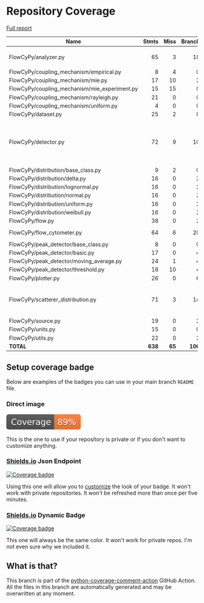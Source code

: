 # Repository Coverage

[Full report](https://htmlpreview.github.io/?https://github.com/MartinPdeS/FlowCyPy/blob/python-coverage-comment-action-data/htmlcov/index.html)

| Name                                            |    Stmts |     Miss |   Branch |   BrPart |   Cover |   Missing |
|------------------------------------------------ | -------: | -------: | -------: | -------: | ------: | --------: |
| FlowCyPy/analyzer.py                            |       65 |        3 |       18 |        3 |     93% |48, 112, 117 |
| FlowCyPy/coupling\_mechanism/empirical.py       |        8 |        4 |        0 |        0 |     50% |     38-45 |
| FlowCyPy/coupling\_mechanism/mie.py             |       17 |       10 |        2 |        0 |     37% |     44-76 |
| FlowCyPy/coupling\_mechanism/mie\_experiment.py |       15 |       15 |        0 |        0 |      0% |      1-77 |
| FlowCyPy/coupling\_mechanism/rayleigh.py        |       21 |        0 |        0 |        0 |    100% |           |
| FlowCyPy/coupling\_mechanism/uniform.py         |        4 |        0 |        0 |        0 |    100% |           |
| FlowCyPy/dataset.py                             |       25 |        2 |        8 |        1 |     85% |     72-73 |
| FlowCyPy/detector.py                            |       72 |        9 |       10 |        4 |     84% |83-87, 89, 107-108, 134->exit, 166 |
| FlowCyPy/distribution/base\_class.py            |        9 |        2 |        0 |        0 |     78% |    23, 27 |
| FlowCyPy/distribution/delta.py                  |       16 |        0 |        2 |        0 |    100% |           |
| FlowCyPy/distribution/lognormal.py              |       16 |        0 |        2 |        0 |    100% |           |
| FlowCyPy/distribution/normal.py                 |       16 |        0 |        2 |        0 |    100% |           |
| FlowCyPy/distribution/uniform.py                |       16 |        0 |        2 |        0 |    100% |           |
| FlowCyPy/distribution/weibull.py                |       16 |        0 |        2 |        0 |    100% |           |
| FlowCyPy/flow.py                                |       38 |        0 |        2 |        0 |    100% |           |
| FlowCyPy/flow\_cytometer.py                     |       64 |        6 |       20 |        1 |     87% |   113-118 |
| FlowCyPy/peak\_detector/base\_class.py          |        8 |        0 |        0 |        0 |    100% |           |
| FlowCyPy/peak\_detector/basic.py                |       17 |        0 |        4 |        0 |    100% |           |
| FlowCyPy/peak\_detector/moving\_average.py      |       24 |        1 |        4 |        1 |     93% |        77 |
| FlowCyPy/peak\_detector/threshold.py            |       18 |       10 |        4 |        0 |     45% |     42-61 |
| FlowCyPy/plotter.py                             |       26 |        0 |        6 |        1 |     97% |    72->85 |
| FlowCyPy/scatterer\_distribution.py             |       71 |        3 |       14 |        3 |     93% |125, 223, 268->281, 297 |
| FlowCyPy/source.py                              |       19 |        0 |        2 |        0 |    100% |           |
| FlowCyPy/units.py                               |       15 |        0 |        0 |        0 |    100% |           |
| FlowCyPy/utils.py                               |       22 |        0 |        2 |        0 |    100% |           |
|                                       **TOTAL** |  **638** |   **65** |  **106** |   **14** | **88%** |           |


## Setup coverage badge

Below are examples of the badges you can use in your main branch `README` file.

### Direct image

[![Coverage badge](https://raw.githubusercontent.com/MartinPdeS/FlowCyPy/python-coverage-comment-action-data/badge.svg)](https://htmlpreview.github.io/?https://github.com/MartinPdeS/FlowCyPy/blob/python-coverage-comment-action-data/htmlcov/index.html)

This is the one to use if your repository is private or if you don't want to customize anything.

### [Shields.io](https://shields.io) Json Endpoint

[![Coverage badge](https://img.shields.io/endpoint?url=https://raw.githubusercontent.com/MartinPdeS/FlowCyPy/python-coverage-comment-action-data/endpoint.json)](https://htmlpreview.github.io/?https://github.com/MartinPdeS/FlowCyPy/blob/python-coverage-comment-action-data/htmlcov/index.html)

Using this one will allow you to [customize](https://shields.io/endpoint) the look of your badge.
It won't work with private repositories. It won't be refreshed more than once per five minutes.

### [Shields.io](https://shields.io) Dynamic Badge

[![Coverage badge](https://img.shields.io/badge/dynamic/json?color=brightgreen&label=coverage&query=%24.message&url=https%3A%2F%2Fraw.githubusercontent.com%2FMartinPdeS%2FFlowCyPy%2Fpython-coverage-comment-action-data%2Fendpoint.json)](https://htmlpreview.github.io/?https://github.com/MartinPdeS/FlowCyPy/blob/python-coverage-comment-action-data/htmlcov/index.html)

This one will always be the same color. It won't work for private repos. I'm not even sure why we included it.

## What is that?

This branch is part of the
[python-coverage-comment-action](https://github.com/marketplace/actions/python-coverage-comment)
GitHub Action. All the files in this branch are automatically generated and may be
overwritten at any moment.